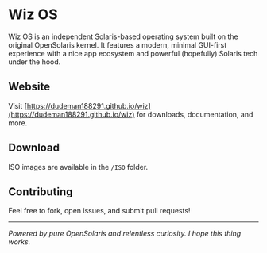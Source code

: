 # Wiz OS

Wiz OS is an independent Solaris-based operating system built on the original OpenSolaris kernel. It features a modern, minimal GUI-first experience with a nice app ecosystem and powerful (hopefully) Solaris tech under the hood.

## Website

Visit [https://dudeman188291.github.io/wiz](https://dudeman188291.github.io/wiz) for downloads, documentation, and more.

## Download

ISO images are available in the `/ISO` folder.

## Contributing

Feel free to fork, open issues, and submit pull requests!

---

*Powered by pure OpenSolaris and relentless curiosity. I hope this thing works.*

